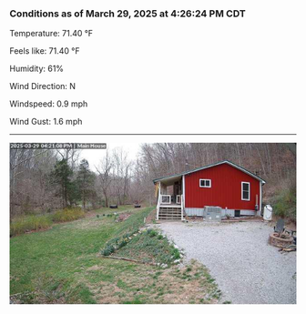 ### Conditions as of March 29, 2025 at 4:26:24 PM CDT 

Temperature: 71.40 &deg;F

Feels like: 71.40 &deg;F

Humidity: 61%

Wind Direction: N

Windspeed: 0.9 mph

Wind Gust: 1.6 mph

---

<img src="./images/latest.jpeg"/>

